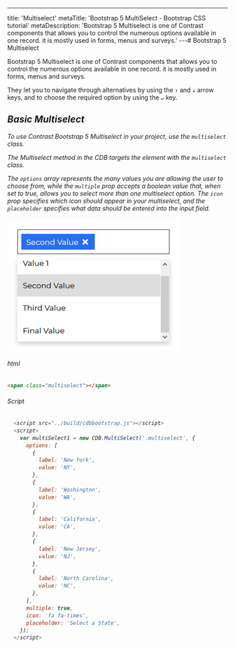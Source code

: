 ---
title: 'Multiselect'
metaTitle: 'Bootstrap 5 MultiSelect - Bootstrap CSS tutorial'
metaDescription: 'Bootstrap 5 Multiselect is one of Contrast components that allows you to control the numerous options available in one record. it is mostly used in forms, menus and surveys.'
---# Bootstrap 5 Multiselect

Bootstrap 5 Multiselect is one of Contrast components that allows you to control the numerous options available in one record. it is mostly used in forms, menus and surveys.

They let you to navigate through alternatives by using the `↑` and `↓` arrow keys, and to choose the required option by using the `↵` key.

<i/>

## Basic Multiselect

To use Contrast Bootstrap 5 Multiselect in your project, use the `multiselect` class.

The Multiselect method in the CDB targets the element with the `multiselect` class.

The `options` array represents the many values you are allowing the user to choose from, while the `multiple` prop accepts a boolean value that, when set to true, allows you to select more than one multiselect option. The `icon` prop specifies which icon should appear in your multiselect, and the `placeholder` specifies what data should be entered into the input field.

![Bootstrap Multiselect Default](./images/multiselect1.png)

###### html

```html
<span class="multiselect"></span>
```

###### Script

```js
  <script src="../build/cdbbootstrap.js"></script>
  <script>
    var multiSelect1 = new CDB.MultiSelect('.multiselect', {
      options: [
        {
          label: 'New York',
          value: 'NY',
        },
        {
          label: 'Washington',
          value: 'WA',
        },
        {
          label: 'California',
          value: 'CA',
        },
        {
          label: 'New Jersey',
          value: 'NJ',
        },
        {
          label: 'North Carolina',
          value: 'NC',
        },
      ],
      multiple: true,
      icon: 'fa fa-times',
      placeholder: 'Select a State',
    });
  </script>
```
